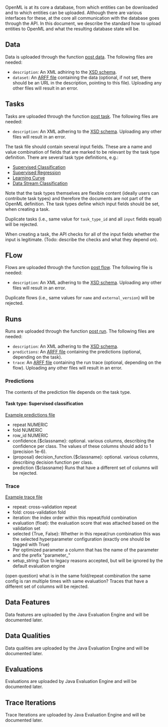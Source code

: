 OpenML is at its core a database, from which entities can be downloaded and to which entities can be uploaded. Although there are various interfaces for these, at the core all communication with the database goes through the API. In this document, we describe the standard how to upload entities to OpenML and what the resulting database state will be.

## Data

Data is uploaded through the function [post data](https://www.openml.org/api_docs#!/data/post_data). The following files are needed:

- `description`: An XML adhiring to the [XSD schema](https://www.openml.org/api_new/v1/xsd/openml.data.upload).
- `dataset`: An [ARFF file](https://www.cs.waikato.ac.nz/ml/weka/arff.html) containing the data (optional, if not set, there should be an URL in the description, pointing to this file).
  Uploading any other files will result in an error.

## Tasks

Tasks are uploaded through the function [post task](https://www.openml.org/api_docs#!/task/post_task). The following files are needed:

- `description`: An XML adhering to the [XSD schema](https://www.openml.org/api_new/v1/xsd/openml.task.upload).
  Uploading any other files will result in an error.

The task file should contain several input fields. These are a name and value combination of fields that are marked to be relevant by the task type definition. There are several task type definitions, e.g.:

- [Supervised Classification](https://www.openml.org/api/v1/tasktype/1)
- [Supervised Regression](https://www.openml.org/api/v1/tasktype/2)
- [Learning Curve](https://www.openml.org/api/v1/tasktype/3)
- [Data Stream Classification](https://www.openml.org/api/v1/tasktype/4)

Note that the task types themselves are flexible content (ideally users can contribute task types) and therefore the documents are not part of the OpenML definition. The task types define which input fields should be set, when creating a task.

Duplicate tasks (i.e., same value for `task_type_id` and all `input` fields equal) will be rejected.

When creating a task, the API checks for all of the input fields whether the input is legitimate. (Todo: describe the checks and what they depend on).

## FLow

Flows are uploaded through the function [post flow](https://www.openml.org/api_docs#!/flow/post_flow). The following file is needed:

- `description`: An XML adhering to the [XSD schema](https://www.openml.org/api_new/v1/xsd/openml.implementation.upload).
  Uploading any other files will result in an error.

Duplicate flows (i.e., same values for `name` and `external_version`) will be rejected.

## Runs

Runs are uploaded through the function [post run](https://www.openml.org/api_docs#!/run/post_run). The following files are needed:

- `description`: An XML adhering to the [XSD schema](https://www.openml.org/api_new/v1/xsd/openml.run.upload).
- `predictions`: An [ARFF file](https://www.cs.waikato.ac.nz/ml/weka/arff.html) containing the predictions (optional, depending on the task).
- `trace`: An [ARFF file](https://www.cs.waikato.ac.nz/ml/weka/arff.html) containing the run trace (optional, depending on the flow).
  Uploading any other files will result in an error.

### Predictions

The contents of the prediction file depends on the task type.

#### Task type: Supervised classification

[Example predictions file](https://www.openml.org/api/v1/arff_example/predictions)

- repeat NUMERIC
- fold NUMERIC
- row_id NUMERIC
- confidence.{\$classname}: optional. various columns, describing the confidence per class. The values of these columns should add to 1 (precision 1e-6).
- (proposal) decision_function.{\$classname}: optional. various columns, describing decision function per class.
- prediction {\$classname}
  Runs that have a different set of columns will be rejected.

### Trace

[Example trace file](https://www.openml.org/api/v1/arff_example/trace)

- repeat: cross-validation repeat
- fold: cross-validation fold
- iteration: the index order within this repeat/fold combination
- evaluation (float): the evaluation score that was attached based on the validation set
- selected {True, False}: Whether in this repeat/run combination this was the selected hyperparameter configuration (exactly one should be tagged with True)
- Per optimized parameter a column that has the name of the parameter and the prefix "parameter_"
- setup_string: Due to legacy reasons accepted, but will be ignored by the default evaluation engine

(open question) what is in the same fold/repeat combination the same config is ran multiple times with same evaluation?
Traces that have a different set of columns will be rejected.

## Data Features

Data features are uploaded by the Java Evaluation Engine and will be documented later.

## Data Qualities

Data qualities are uploaded by the Java Evaluation Engine and will be documented later.

## Evaluations

Evaluations are uploaded by Java Evaluation Engine and will be documented later.

## Trace Iterations

Trace Iterations are uploaded by Java Evaluation Engine and will be documented later.
